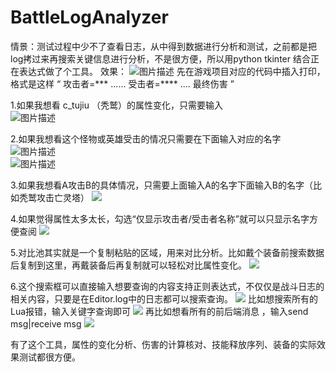 # BattleLogAnalyzer
情景：测试过程中少不了查看日志，从中得到数据进行分析和测试，之前都是把log拷过来再搜索关键信息进行分析，不是很方便，所以用python tkinter 结合正在表达式做了个工具。
效果：
![图片描述](https://testerhome.com/uploads/photo/2021/9af80c98-d712-45ba-ba2f-43a503494dc2.png!large)
先在游戏项目对应的代码中插入打印，格式是这样   “ 攻击者=***    ...... 受击者=****  ....  最终伤害 ”

1.如果我想看 c_tujiu （秃鹫）的属性变化，只需要输入  
![图片描述](https://testerhome.com/uploads/photo/2021/dfbca728-1edd-484a-bf23-7e42268a6f16.png!large)

2.如果我想看这个怪物或英雄受击的情况只需要在下面输入对应的名字  
![图片描述](https://testerhome.com/uploads/photo/2021/8e9cd50b-50dd-4d2f-9298-196add63ef4e.png!large)  
![图片描述](https://testerhome.com/uploads/photo/2021/dad5414c-f4af-4837-b01a-942b7430b980.png!large)



3.如果我想看A攻击B的具体情况，只需要上面输入A的名字下面输入B的名字（比如秃鹫攻击亡灵塔）
![](/uploads/photo/2021/f5fc8fda-1d08-4f27-a523-0e3d3ed277bb.png!large)

4.如果觉得属性太多太长，勾选“仅显示攻击者/受击者名称”就可以只显示名字方便查阅
![](/uploads/photo/2021/2c215bd9-12de-4407-bb7d-e656acf93616.png!large)

5.对比池其实就是一个复制粘贴的区域，用来对比分析。比如戴个装备前搜索数据后复制到这里，再戴装备后再复制就可以轻松对比属性变化。
![](/uploads/photo/2021/6142a742-c2ab-4c3b-b13b-86c11a03ae42.png!large)

6.这个搜索框可以直接输入想要查询的内容支持正则表达式，不仅仅是战斗日志的相关内容，只要是在Editor.log中的日志都可以搜索查询。
![](/uploads/photo/2021/d41e06c7-8257-4b3c-9037-c82b4b09d737.png!large)
比如想搜索所有的Lua报错，输入关键字查询即可
![](/uploads/photo/2021/f2272668-bc87-427d-807d-2529f14fb1c2.png!large)
再比如想看所有的前后端消息 ，输入send msg|receive msg
![](/uploads/photo/2021/f5ac2118-c76b-4362-b084-42df38138c99.png!large)


有了这个工具，属性的变化分析、伤害的计算核对、技能释放序列、装备的实际效果测试都很方便。




